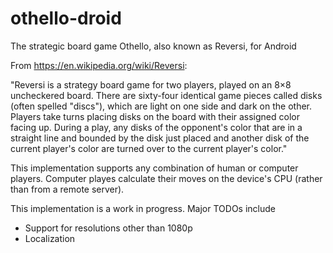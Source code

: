 # othello-droid
The strategic board game Othello, also known as Reversi, for Android

From https://en.wikipedia.org/wiki/Reversi:

"Reversi is a strategy board game for two players, played on an 8×8 uncheckered board. There are sixty-four identical game pieces called disks (often spelled "discs"), which are light on one side and dark on the other. Players take turns placing disks on the board with their assigned color facing up. During a play, any disks of the opponent's color that are in a straight line and bounded by the disk just placed and another disk of the current player's color are turned over to the current player's color."

This implementation supports any combination of human or computer players.  Computer playes calculate their
moves on the device's CPU (rather than from a remote server).

This implementation is a work in progress.  Major TODOs include

* Support for resolutions other than 1080p
* Localization
